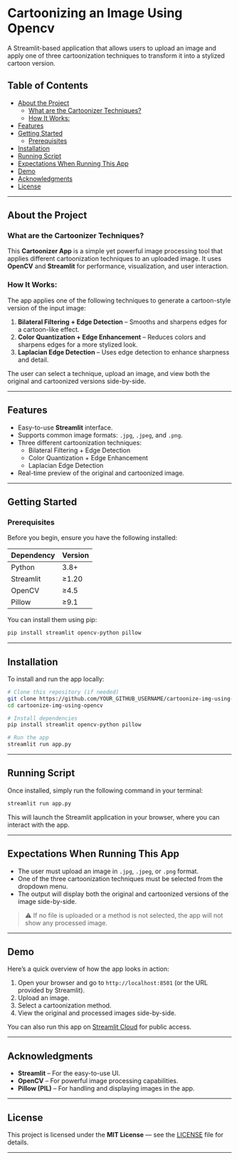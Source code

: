 # Cartoonizing an Image Using Opencv

A Streamlit-based application that allows users to upload an image and apply one of three cartoonization techniques to transform it into a stylized cartoon version.

## Table of Contents

  - [About the Project](#-about-the-project)
    - [What are the Cartoonizer Techniques?](#what-are-the-cartoonizer-techniques)
    - [How It Works:](#how-it-works)
  - [Features](#-features)
  - [Getting Started](#-getting-started)
    - [Prerequisites](#prerequisites)
  - [Installation](#-installation)
  - [Running Script](#-running-script)
  - [Expectations When Running This App](#-expectations-when-running-this-app)
  - [Demo](#-demo)
  - [Acknowledgments](#-acknowledgments)
  - [License](#-license)

---

## About the Project

### What are the Cartoonizer Techniques?

This **Cartoonizer App** is a simple yet powerful image processing tool that applies different cartoonization techniques to an uploaded image. It uses **OpenCV** and **Streamlit** for performance, visualization, and user interaction.

### How It Works:

The app applies one of the following techniques to generate a cartoon-style version of the input image:

1. **Bilateral Filtering + Edge Detection** – Smooths and sharpens edges for a cartoon-like effect.
2. **Color Quantization + Edge Enhancement** – Reduces colors and sharpens edges for a more stylized look.
3. **Laplacian Edge Detection** – Uses edge detection to enhance sharpness and detail.

The user can select a technique, upload an image, and view both the original and cartoonized versions side-by-side.

---

## Features

- Easy-to-use **Streamlit** interface.
- Supports common image formats: `.jpg`, `.jpeg`, and `.png`.
- Three different cartoonization techniques:
  - Bilateral Filtering + Edge Detection
  - Color Quantization + Edge Enhancement
  - Laplacian Edge Detection
- Real-time preview of the original and cartoonized image.

---

## Getting Started

### Prerequisites

Before you begin, ensure you have the following installed:

| Dependency | Version |
| ---------- | ------- |
| Python     | 3.8+    |
| Streamlit  | ≥1.20   |
| OpenCV     | ≥4.5    |
| Pillow     | ≥9.1    |

You can install them using pip:

```bash
pip install streamlit opencv-python pillow
```

---

## Installation

To install and run the app locally:

```bash
# Clone this repository (if needed)
git clone https://github.com/YOUR_GITHUB_USERNAME/cartoonize-img-using-opencv.git
cd cartoonize-img-using-opencv

# Install dependencies
pip install streamlit opencv-python pillow

# Run the app
streamlit run app.py
```

---

## Running Script

Once installed, simply run the following command in your terminal:

```bash
streamlit run app.py
```

This will launch the Streamlit application in your browser, where you can interact with the app.

---

## Expectations When Running This App

- The user must upload an image in `.jpg`, `.jpeg`, or `.png` format.
- One of the three cartoonization techniques must be selected from the dropdown menu.
- The output will display both the original and cartoonized versions of the image side-by-side.

> ⚠️ If no file is uploaded or a method is not selected, the app will not show any processed image.

---

## Demo

Here’s a quick overview of how the app looks in action:

1. Open your browser and go to `http://localhost:8501` (or the URL provided by Streamlit).
2. Upload an image.
3. Select a cartoonization method.
4. View the original and processed images side-by-side.

You can also run this app on [Streamlit Cloud](https://streamlit.io) for public access.

---

## Acknowledgments

- **Streamlit** – For the easy-to-use UI.
- **OpenCV** – For powerful image processing capabilities.
- **Pillow (PIL)** – For handling and displaying images in the app.

---

## License

This project is licensed under the **MIT License** — see the [LICENSE](LICENSE) file for details.

---
